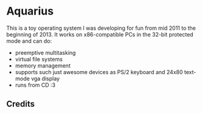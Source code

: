 Aquarius
===========

This is a toy operating system I was developing for fun from mid 2011 to the beginning of 2013.
It works on x86-compatible PCs in the 32-bit protected mode and can do:
* preemptive multitasking
* virtual file systems
* memory management
* supports such just awesome devices as PS/2 keyboard and 24x80 text-mode vga display
* runs from CD :3

## Credits

